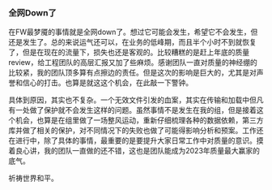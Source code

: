 ### 全网Down了

在FW最梦魇的事情就是全网down了。想过它可能会发生，希望它不会发生，但还是发生了。总的来说运气还可以，在业务的低峰期，而且半个小时不到就恢复了，但是在现在的流量下，损失也还是客观的。比较糟糕的是赶上年底的质量review，给工程团队的高层汇报又加了些麻烦。感谢团队一直对质量的神经绷的比较紧，我的团队顶多算有点擦边的责任。但是这次的影响是巨大的，尤其是对声誉和信心的打击。也算是就这这个机会，在此敲一下警钟。

具体到原因，其实也不复杂。一个无效文件引发的血案，其实在传输和加载中但凡有一处做了保护就不会发生这样的问题。虽然事情不是发生在我的组，但是接着这个机会，也算是在组里做了一场整风运动，重新仔细梳理各种的数据依赖，第三方库并做了相关的保护，对不同情况下的失败也做了可能得影响分析和预案。工作还在进行中，除了具体的事情，最重要的是要提升大家日常工作中对质量的意识。摸着良心讲，我的团队一直做的还不错，这也是团队能成为2023年质量最大赢家的底气。

祈祷世界和平。
